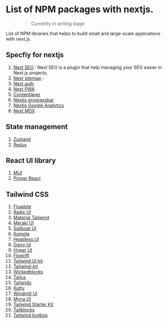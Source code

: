 # List of NPM packages with nextjs.

>> Currenlty in writing stage

List of NPM libraries that helps to build small and large-scale applications with next.js.

## Specfiy for nextjs

1. [Next SEO](https://www.npmjs.com/package/next-seo) : Next SEO is a plugin that help managing your SEO easier in Next.js projects.
2. [Next sitemap](https://www.npmjs.com/package/next-sitemap) : 
3. [Next auth](https://www.npmjs.com/package/next-auth)
4. [Next PWA](https://www.npmjs.com/package/next-pwa)
5. [Contentlayer](https://www.npmjs.com/package/contentlayer)
6. [Nextjs progressbar](https://www.npmjs.com/package/nextjs-progressbar)
7. [Nextjs Google Analytics](https://www.npmjs.com/package/nextjs-google-analytics)
8. [Next MDX](https://www.npmjs.com/package/@next/mdx)

## State management
1. [Zustand](https://github.com/pmndrs/zustand) 
2. [Redux](https://redux.js.org/)


## React UI library
1. [MUI](https://mui.com/)
2. [Primer React](https://primer.style/react/)


## Tailwind CSS

1.  [Flowbite](https://flowbite.com/)
2.  [Radix UI](https://www.radix-ui.com/)
3.  [Material Tailwind](https://www.material-tailwind.com/)
4.  [Meraki UI](https://merakiui.com/)
5.  [Sailboat UI](https://sailboatui.com/)
6.  [Kometa](https://kitwind.io/products/kometa/)
7.  [Headless UI](https://headlessui.com/)
8.  [Daisy UI](https://daisyui.com/)
9.  [Hyper UI](https://www.hyperui.dev/)
10. [Flowrift](https://flowrift.com/c/banner)
11. [Tailwind UI kit](https://tailwinduikit.com/)
12. [Tailwind-kit](https://www.tailwind-kit.com/)
13. [Wickedblocks](https://wickedblocks.dev/)
14. [Tailus](https://tailus.io/)
15. [Tailgrids](https://tailgrids.com/)
16. [Kutty](https://kutty.netlify.app/)
17. [Windmill UI](https://windmillui.com/)
18. [Myna UI](https://mynaui.com/)
19. [Tailwind Starter Kit](https://www.creative-tim.com/learning-lab/tailwind-starter-kit/presentation)
20. [Tailblocks](https://tailblocks.cc/)
21. [Tailwind toolbox](https://www.tailwindtoolbox.com/)
